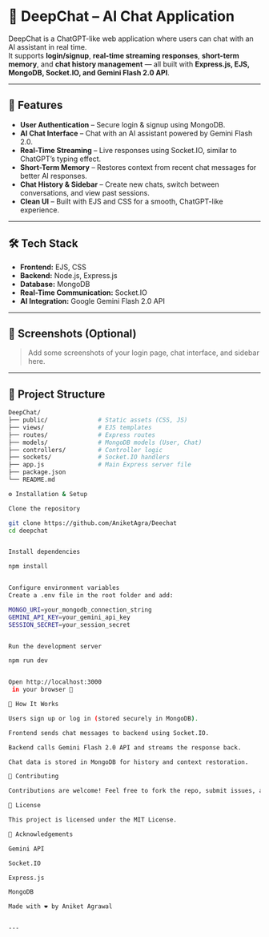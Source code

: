 # 🧠 DeepChat – AI Chat Application

DeepChat is a ChatGPT-like web application where users can chat with an AI assistant in real time.  
It supports **login/signup**, **real-time streaming responses**, **short-term memory**, and **chat history management** — all built with **Express.js, EJS, MongoDB, Socket.IO, and Gemini Flash 2.0 API**.

---

## 🚀 Features
- **User Authentication** – Secure login & signup using MongoDB.
- **AI Chat Interface** – Chat with an AI assistant powered by Gemini Flash 2.0.
- **Real-Time Streaming** – Live responses using Socket.IO, similar to ChatGPT’s typing effect.
- **Short-Term Memory** – Restores context from recent chat messages for better AI responses.
- **Chat History & Sidebar** – Create new chats, switch between conversations, and view past sessions.
- **Clean UI** – Built with EJS and CSS for a smooth, ChatGPT-like experience.

---

## 🛠️ Tech Stack
- **Frontend:** EJS, CSS
- **Backend:** Node.js, Express.js
- **Database:** MongoDB
- **Real-Time Communication:** Socket.IO
- **AI Integration:** Google Gemini Flash 2.0 API

---

## 📸 Screenshots (Optional)
> Add some screenshots of your login page, chat interface, and sidebar here.

---

## 📂 Project Structure
```bash
DeepChat/
├── public/              # Static assets (CSS, JS)
├── views/               # EJS templates
├── routes/              # Express routes
├── models/              # MongoDB models (User, Chat)
├── controllers/         # Controller logic
├── sockets/             # Socket.IO handlers
├── app.js               # Main Express server file
├── package.json
└── README.md

⚙️ Installation & Setup

Clone the repository

git clone https://github.com/AniketAgra/Deechat
cd deepchat


Install dependencies

npm install


Configure environment variables
Create a .env file in the root folder and add:

MONGO_URI=your_mongodb_connection_string
GEMINI_API_KEY=your_gemini_api_key
SESSION_SECRET=your_session_secret


Run the development server

npm run dev


Open http://localhost:3000
 in your browser 🎉

🧠 How It Works

Users sign up or log in (stored securely in MongoDB).

Frontend sends chat messages to backend using Socket.IO.

Backend calls Gemini Flash 2.0 API and streams the response back.

Chat data is stored in MongoDB for history and context restoration.

🤝 Contributing

Contributions are welcome! Feel free to fork the repo, submit issues, and create pull requests.

📜 License

This project is licensed under the MIT License.

🙌 Acknowledgements

Gemini API

Socket.IO

Express.js

MongoDB

Made with ❤️ by Aniket Agrawal


---
